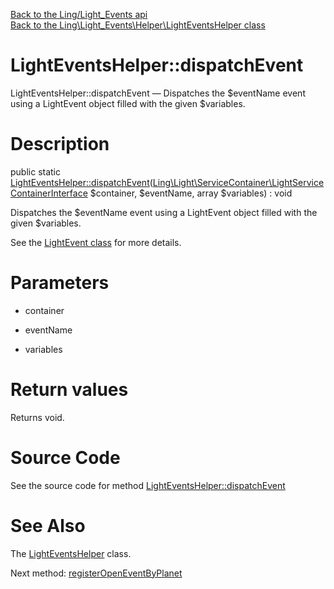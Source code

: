 [Back to the Ling/Light_Events api](https://github.com/lingtalfi/Light_Events/blob/master/doc/api/Ling/Light_Events.md)<br>
[Back to the Ling\Light_Events\Helper\LightEventsHelper class](https://github.com/lingtalfi/Light_Events/blob/master/doc/api/Ling/Light_Events/Helper/LightEventsHelper.md)


LightEventsHelper::dispatchEvent
================



LightEventsHelper::dispatchEvent — Dispatches the $eventName event using a LightEvent object filled with the given $variables.




Description
================


public static [LightEventsHelper::dispatchEvent](https://github.com/lingtalfi/Light_Events/blob/master/doc/api/Ling/Light_Events/Helper/LightEventsHelper/dispatchEvent.md)([Ling\Light\ServiceContainer\LightServiceContainerInterface](https://github.com/lingtalfi/Light/blob/master/doc/api/Ling/Light/ServiceContainer/LightServiceContainerInterface.md) $container, $eventName, array $variables) : void




Dispatches the $eventName event using a LightEvent object filled with the given $variables.

See the [LightEvent class](https://github.com/lingtalfi/Light/blob/master/doc/api/Ling/Light/Events/LightEvent.md) for more details.




Parameters
================


- container

    

- eventName

    

- variables

    


Return values
================

Returns void.








Source Code
===========
See the source code for method [LightEventsHelper::dispatchEvent](https://github.com/lingtalfi/Light_Events/blob/master/Helper/LightEventsHelper.php#L32-L40)


See Also
================

The [LightEventsHelper](https://github.com/lingtalfi/Light_Events/blob/master/doc/api/Ling/Light_Events/Helper/LightEventsHelper.md) class.

Next method: [registerOpenEventByPlanet](https://github.com/lingtalfi/Light_Events/blob/master/doc/api/Ling/Light_Events/Helper/LightEventsHelper/registerOpenEventByPlanet.md)<br>

